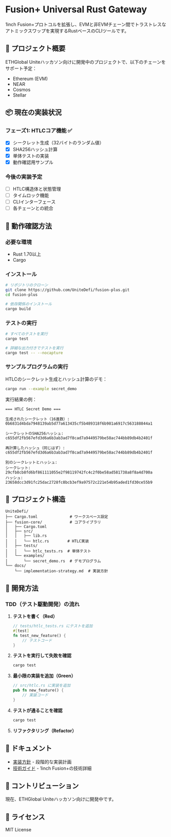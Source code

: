 # Fusion+ Universal Rust Gateway

1inch Fusion+プロトコルを拡張し、EVMと非EVMチェーン間でトラストレスなアトミックスワップを実現するRustベースのCLIツールです。

## 🎯 プロジェクト概要

ETHGlobal Uniteハッカソン向けに開発中のプロジェクトで、以下のチェーンをサポート予定：
- Ethereum (EVM)
- NEAR
- Cosmos
- Stellar

## 📦 現在の実装状況

### フェーズ1: HTLCコア機能 ✅

- [x] シークレット生成（32バイトのランダム値）
- [x] SHA256ハッシュ計算
- [x] 単体テストの実装
- [x] 動作確認用サンプル

### 今後の実装予定

- [ ] HTLC構造体と状態管理
- [ ] タイムロック機能
- [ ] CLIインターフェース
- [ ] 各チェーンとの統合

## 🚀 動作確認方法

### 必要な環境

- Rust 1.70以上
- Cargo

### インストール

```bash
# リポジトリのクローン
git clone https://github.com/UniteDefi/fusion-plus.git
cd fusion-plus

# 依存関係のインストール
cargo build
```

### テストの実行

```bash
# すべてのテストを実行
cargo test

# 詳細な出力付きでテストを実行
cargo test -- --nocapture
```

### サンプルプログラムの実行

HTLCのシークレット生成とハッシュ計算のデモ：

```bash
cargo run --example secret_demo
```

実行結果の例：
```
=== HTLC Secret Demo ===

生成されたシークレット（16進数）:
0b6831d4bda7948139ab5d77a613435cf5b489318f6b981a6917c563188844a1

シークレットのSHA256ハッシュ:
c655df2fb567efd3d6a6b3ab3ad7f8cad7a9449579be58ac744bb89db4b2401f

再計算したハッシュ（同じはず）:
c655df2fb567efd3d6a6b3ab3ad7f8cad7a9449579be58ac744bb89db4b2401f

別のシークレットとハッシュ:
シークレット: 29cfb8cb8fd6bf861111055e2f98119742fc4c2f0be58ad581738a8f8a4d700a
ハッシュ: 23658dcc3d91fc25dac2728fc8bcb3ef9a97572c221e54b95aded1fd30ce55b9
```

## 📂 プロジェクト構造

```
UniteDefi/
├── Cargo.toml              # ワークスペース設定
├── fusion-core/            # コアライブラリ
│   ├── Cargo.toml
│   ├── src/
│   │   ├── lib.rs
│   │   └── htlc.rs        # HTLC実装
│   ├── tests/
│   │   └── htlc_tests.rs  # 単体テスト
│   └── examples/
│       └── secret_demo.rs  # デモプログラム
└── docs/
    └── implementation-strategy.md  # 実装方針
```

## 🔧 開発方法

### TDD（テスト駆動開発）の流れ

1. **テストを書く（Red）**
   ```rust
   // tests/htlc_tests.rs にテストを追加
   #[test]
   fn test_new_feature() {
       // テストコード
   }
   ```

2. **テストを実行して失敗を確認**
   ```bash
   cargo test
   ```

3. **最小限の実装を追加（Green）**
   ```rust
   // src/htlc.rs に実装を追加
   pub fn new_feature() {
       // 実装コード
   }
   ```

4. **テストが通ることを確認**
   ```bash
   cargo test
   ```

5. **リファクタリング（Refactor）**

## 📝 ドキュメント

- [実装方針](docs/implementation-strategy.md) - 段階的な実装計画
- [技術ガイド](docs/Fusion-Plus技術ガイド.md) - 1inch Fusion+の技術詳細

## 🤝 コントリビューション

現在、ETHGlobal Uniteハッカソン向けに開発中です。

## 📄 ライセンス

MIT License